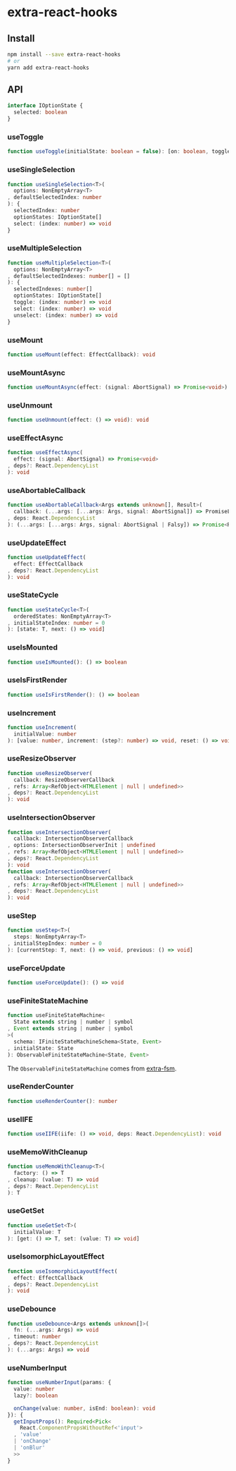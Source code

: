 # extra-react-hooks
## Install
```sh
npm install --save extra-react-hooks
# or
yarn add extra-react-hooks
```

## API
```ts
interface IOptionState {
  selected: boolean
}
```

### useToggle
```ts
function useToggle(initialState: boolean = false): [on: boolean, toggle: () => void]
```

### useSingleSelection
```ts
function useSingleSelection<T>(
  options: NonEmptyArray<T>
, defaultSelectedIndex: number
): {
  selectedIndex: number
  optionStates: IOptionState[]
  select: (index: number) => void
}
```

### useMultipleSelection
```ts
function useMultipleSelection<T>(
  options: NonEmptyArray<T>
, defaultSelectedIndexes: number[] = []
): {
  selectedIndexes: number[]
  optionStates: IOptionState[]
  toggle: (index: number) => void
  select: (index: number) => void
  unselect: (index: number) => void
}
```

### useMount
```ts
function useMount(effect: EffectCallback): void
```

### useMountAsync
```ts
function useMountAsync(effect: (signal: AbortSignal) => Promise<void>): void
```

### useUnmount
```ts
function useUnmount(effect: () => void): void 
```

### useEffectAsync
```ts
function useEffectAsync(
  effect: (signal: AbortSignal) => Promise<void>
, deps?: React.DependencyList
): void
```

### useAbortableCallback
```ts
function useAbortableCallback<Args extends unknown[], Result>(
  callback: (...args: [...args: Args, signal: AbortSignal]) => PromiseLike<Result>
, deps: React.DependencyList
): (...args: [...args: Args, signal: AbortSignal | Falsy]) => Promise<Result>
```

### useUpdateEffect
```ts
function useUpdateEffect(
  effect: EffectCallback
, deps?: React.DependencyList
): void
```

### useStateCycle
```ts
function useStateCycle<T>(
  orderedStates: NonEmptyArray<T>
, initialStateIndex: number = 0
): [state: T, next: () => void]
```

### useIsMounted
```ts
function useIsMounted(): () => boolean
```

### useIsFirstRender
```ts
function useIsFirstRender(): () => boolean
```

### useIncrement
```ts
function useIncrement(
  initialValue: number
): [value: number, increment: (step?: number) => void, reset: () => void]
```

### useResizeObserver
```ts
function useResizeObserver(
  callback: ResizeObserverCallback
, refs: Array<RefObject<HTMLElement | null | undefined>>
, deps?: React.DependencyList
): void
```

### useIntersectionObserver
```ts
function useIntersectionObserver(
  callback: IntersectionObserverCallback
, options: IntersectionObserverInit | undefined
, refs: Array<RefObject<HTMLElement | null | undefined>>
, deps?: React.DependencyList
): void
function useIntersectionObserver(
  callback: IntersectionObserverCallback
, refs: Array<RefObject<HTMLElement | null | undefined>>
, deps?: React.DependencyList
): void
```

### useStep
```ts
function useStep<T>(
  steps: NonEmptyArray<T>
, initialStepIndex: number = 0
): [currentStep: T, next: () => void, previous: () => void]
```

### useForceUpdate
```ts
function useForceUpdate(): () => void
```

### useFiniteStateMachine
```ts
function useFiniteStateMachine<
  State extends string | number | symbol
, Event extends string | number | symbol
>(
  schema: IFiniteStateMachineSchema<State, Event>
, initialState: State
): ObservableFiniteStateMachine<State, Event>
```

The `ObservableFiniteStateMachine` comes from [extra-fsm].

[extra-fsm]: https://www.npmjs.com/package/extra-fsm

### useRenderCounter
```ts
function useRenderCounter(): number
```

### useIIFE
```ts
function useIIFE(iife: () => void, deps: React.DependencyList): void
```

### useMemoWithCleanup
```ts
function useMemoWithCleanup<T>(
  factory: () => T
, cleanup: (value: T) => void
, deps?: React.DependencyList
): T
```

### useGetSet
```ts
function useGetSet<T>(
  initialValue: T
): [get: () => T, set: (value: T) => void]
```

### useIsomorphicLayoutEffect
```ts
function useIsomorphicLayoutEffect(
  effect: EffectCallback
, deps?: React.DependencyList
): void
```

### useDebounce
```ts
function useDebounce<Args extends unknown[]>(
  fn: (...args: Args) => void
, timeout: number
, deps?: React.DependencyList
): (...args: Args) => void
```

### useNumberInput
```ts
function useNumberInput(params: {
  value: number
  lazy?: boolean

  onChange(value: number, isEnd: boolean): void
}): {
  getInputProps(): Required<Pick<
    React.ComponentPropsWithoutRef<'input'>
  , 'value'
  | 'onChange'
  | 'onBlur'
  >>
}
```
